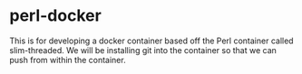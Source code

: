 # perl-docker

This is for developing a docker container based off the Perl container called slim-threaded.
We will be installing git into the container so that we can push from within the container.